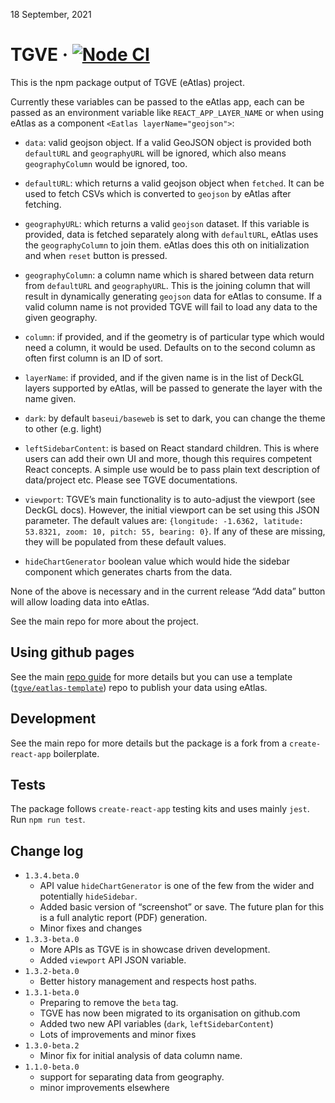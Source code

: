 18 September, 2021

# TGVE · [![Node CI](https://github.com/tgve/eAtlas/workflows/Node%20CI/badge.svg?branch=master)](https://github.com/tgve/tgve/actions?query=workflow%3A%22Node+CI%22)

This is the npm package output of TGVE (eAtlas) project.

Currently these variables can be passed to the eAtlas app, each can be
passed as an environment variable like `REACT_APP_LAYER_NAME` or when
using eAtlas as a component `<Eatlas layerName="geojson">`:

-   `data`: valid geojson object. If a valid GeoJSON object is provided
    both `defaultURL` and `geographyURL` will be ignored, which also
    means `geographyColumn` would be ignored, too.

-   `defaultURL`: which returns a valid geojson object when `fetched`.
    It can be used to fetch CSVs which is converted to `geojson` by
    eAtlas after fetching.

-   `geographyURL`: which returns a valid `geojson` dataset. If this
    variable is provided, data is fetched separately along with
    `defaultURL`, eAtlas uses the `geographyColumn` to join them. eAtlas
    does this oth on initialization and when `reset` button is pressed.

-   `geographyColumn`: a column name which is shared between data return
    from `defaultURL` and `geographyURL`. This is the joining column
    that will result in dynamically generating `geojson` data for eAtlas
    to consume. If a valid column name is not provided TGVE will fail to
    load any data to the given geography.

-   `column`: if provided, and if the geometry is of particular type
    which would need a column, it would be used. Defaults on to the
    second column as often first column is an ID of sort.

-   `layerName`: if provided, and if the given name is in the list of
    DeckGL layers supported by eAtlas, will be passed to generate the
    layer with the name given.

-   `dark`: by default `baseui/baseweb` is set to dark, you can change
    the theme to other (e.g. light)

-   `leftSidebarContent`: is based on React standard children. This is
    where users can add their own UI and more, though this requires
    competent React concepts. A simple use would be to pass plain text
    description of data/project etc. Please see TGVE documentations.

-   `viewport`: TGVE’s main functionality is to auto-adjust the viewport
    (see DeckGL docs). However, the initial viewport can be set using
    this JSON parameter. The default values are:
    `{longitude: -1.6362, latitude: 53.8321, zoom: 10, pitch: 55, bearing: 0}`.
    If any of these are missing, they will be populated from these
    default values.

-   `hideChartGenerator` boolean value which would hide the sidebar
    component which generates charts from the data.

None of the above is necessary and in the current release “Add data”
button will allow loading data into eAtlas.

See the main repo for more about the project.

## Using github pages

See the main [repo
guide](https://github.com/tgve/eAtlas/blob/master/notes/guide.md) for
more details but you can use a template
([`tgve/eatlas-template`](https://github.com/tgve/eatlas-template)) repo
to publish your data using eAtlas.

## Development

See the main repo for more details but the package is a fork from a
`create-react-app` boilerplate.

## Tests

The package follows `create-react-app` testing kits and uses mainly
`jest`. Run `npm run test`.

## Change log

-   `1.3.4.beta.0`
    -   API value `hideChartGenerator` is one of the few from the wider
        and potentially `hideSidebar`.
    -   Added basic version of “screenshot” or save. The future plan for
        this is a full analytic report (PDF) generation.
    -   Minor fixes and changes
-   `1.3.3-beta.0`
    -   More APIs as TGVE is in showcase driven development.
    -   Added `viewport` API JSON variable.
-   `1.3.2-beta.0`
    -   Better history management and respects host paths.
-   `1.3.1-beta.0`
    -   Preparing to remove the `beta` tag.
    -   TGVE has now been migrated to its organisation on github.com
    -   Added two new API variables (`dark`, `leftSidebarContent`)
    -   Lots of improvements and minor fixes
-   `1.3.0-beta.2`
    -   Minor fix for initial analysis of data column name.
-   `1.1.0-beta.0`
    -   support for separating data from geography.
    -   minor improvements elsewhere
